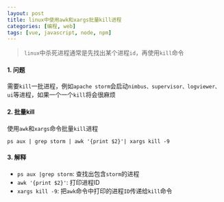 ```yaml
---
layout: post
title: linux中使用awk和xargs批量kill进程
categories: [编程, web]
tags: [vue, javascript, node, npm]
---
```



> `linux`中杀死进程通常是先找出某个进程`id`，再使用`kill`命令

#### 1. 问题

需要`kill`一批进程，例如`apache storm`会启动`nimbus、supervisor、logviewer、ui`等进程，如果一个一个`kill`将会很麻烦

#### 2. 批量kill

使用`awk`和`xargs`命令批量`kill`进程

```
ps aux | grep storm | awk '{print $2}'| xargs kill -9 
```

#### 3. 解释

* `ps aux |grep storm`: 查找出包含`storm`的进程
* `awk '{print $2}'`: 打印进程ID
* `xargs kill -9`: 把`awk`命令中打印的进程`ID`传递给`kill`命令
